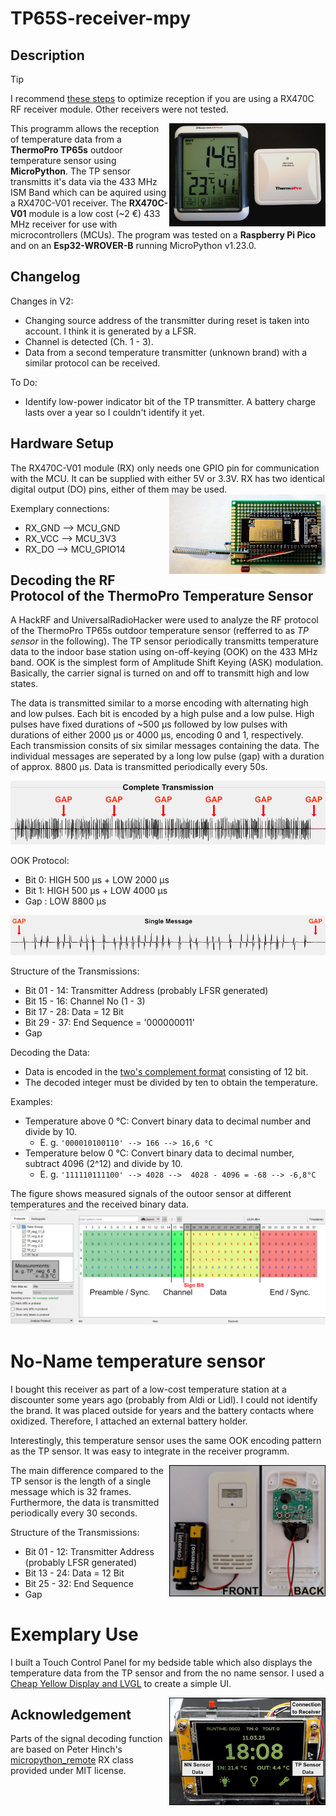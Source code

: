 # TP65S-receiver-mpy

## Description

> [!TIP]
> I recommend [these steps](https://github.com/de-dh/MPY-RF) to optimize reception if you are using a RX470C RF receiver module.
> Other receivers were not tested.


<img align="right" src="img/TP.jpg" width="250" height="auto" />

This programm allows the reception of temperature data from a **ThermoPro TP65s** outdoor temperature sensor using **MicroPython**.
The TP sensor transmitts it's data via the 433 MHz ISM Band which can be aquired using a RX470C-V01 receiver.
The **RX470C-V01** module is a low cost (~2 €) 433 MHz receiver for use with microcontrollers (MCUs).
The program was tested on a **Raspberry Pi Pico** and on an **Esp32-WROVER-B** running MicroPython v1.23.0.

## Changelog

Changes in V2:
- Changing source address of the transmitter during reset is taken into account. I think it is generated by a LFSR.
- Channel is detected (Ch. 1 - 3).
- Data from a second temperature transmitter (unknown brand) with a similar protocol can be received.

To Do:
- Identify low-power indicator bit of the TP transmitter. A battery charge lasts over a year so I couldn't identify it yet.


## Hardware Setup
The RX470C-V01 module (RX) only needs one GPIO pin for communication with the MCU.
It can be supplied with either 5V or 3.3V.
RX has two identical digital output (DO) pins, either of them may be used.
<img align="right" src="img/Setup.jpg" width="250" height="auto" />

Exemplary connections:
- RX_GND --> MCU_GND
- RX_VCC --> MCU_3V3
- RX_DO  --> MCU_GPIO14


## Decoding the RF Protocol of the ThermoPro Temperature Sensor
A HackRF and UniversalRadioHacker were used to analyze the RF protocol of the ThermoPro TP65s outdoor temperature sensor (refferred to as _TP sensor_ in the following).
The TP sensor periodically transmitts temperature data to the indoor base station using on-off-keying (OOK) on the 433 MHz band.
OOK is the simplest form of Amplitude Shift Keying (ASK) modulation. Basically, the carrier signal is turned on and off to transmitt high and low states.

The data is transmitted similar to a morse encoding with alternating high and low pulses.
Each bit is encoded by a high pulse and a low pulse.
High pulses have fixed durations of ~500 µs followed by low pulses with durations of either 2000 µs or 4000 µs, encoding 0 and 1, respectively.
Each transmission consits of six similar messages containing the data. 
The individual messages are seperated by a long low pulse (gap) with a duration of approx. 8800 µs.
Data is transmitted periodically every 50s.

![Screenshot from URH of a complete transmission](img/TP_Complete_Signal.jpg)

OOK Protocol:
- Bit 0: HIGH 500 µs + LOW 2000 µs
- Bit 1: HIGH 500 µs + LOW 4000 µs
- Gap : LOW 8800 µs


![Screenshot from URH of a single message](img/TP_Single_Message.jpg)


Structure of the Transmissions:
- Bit 01 - 14: Transmitter Address (probably LFSR generated)
- Bit 15 - 16: Channel No (1 - 3)
- Bit 17 - 28: Data = 12 Bit
- Bit 29 - 37: End Sequence = '000000011'
- Gap

Decoding the Data:
- Data is encoded in the [two's complement format](https://en.wikipedia.org/wiki/Two%27s_complement) consisting of 12 bit.
- The decoded integer must be divided by ten to obtain the temperature.

Examples:
- Temperature above 0 °C: Convert binary data to decimal number and divide by 10.
    - E. g. `'000010100110' --> 166 --> 16,6 °C`
- Temperature below 0 °C: Convert binary data to decimal number, subtract 4096 (2^12) and divide by 10.
    - E. g. `'111110111100' --> 4028 -->  4028 - 4096 = -68 --> -6,8°C`


The figure shows measured signals of the outoor sensor at different temperatures and the received binary data.
<img src="img/TP_Protocol_Analysis_Edited.jpg" width="800" height="auto" />


# No-Name temperature sensor
I bought this receiver as part of a low-cost temperature station at a discounter some years ago (probably from Aldi or Lidl). I could not identify the brand.
It was placed outside for years and the battery contacts where oxidized. Therefore, I attached an external battery holder.

Interestingly, this temperature sensor uses the same OOK encoding pattern as the TP sensor.
It was easy to integrate in the receiver programm.

<img align="right" src="img/NN_Front_and_Back.jpg" width="250" height="auto" />


The main difference compared to the TP sensor is the length of a single message which is 32 frames.
Furthermore, the data is transmitted periodically every 30 seconds.

Structure of the Transmissions:
- Bit 01 - 12: Transmitter Address (probably LFSR generated)
- Bit 13 - 24: Data = 12 Bit
- Bit 25 - 32: End Sequence
- Gap

# Exemplary Use

I built a Touch Control Panel for my bedside table which also displays the temperature data from the TP sensor and from the no name sensor.
I used a [Cheap Yellow Display and LVGL](https://github.com/de-dh/ESP32-Cheap-Yellow-Display-Micropython-LVGL) to create a simple UI.

<img align="right" src="img/CYD_Panel.jpg" width="250" height="auto" />


## Acknowledgement
Parts of the signal decoding function are based on Peter Hinch's [micropython_remote](https://github.com/peterhinch/micropython_remote) RX class provided under MIT license.
